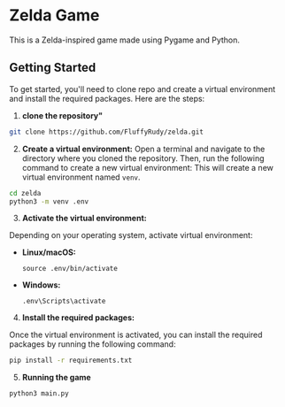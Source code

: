 # Zelda Game

This is a Zelda-inspired game made using Pygame and Python.

## Getting Started

To get started, you'll need to clone repo and create a virtual environment and install the required packages. Here are the steps:

1. **clone the repository"**
```bash
git clone https://github.com/FluffyRudy/zelda.git
```

2. **Create a virtual environment:**
Open a terminal and navigate to the directory where you cloned the repository. Then, run the following command to create a new virtual environment:
This will create a new virtual environment named `venv`.
```bash
cd zelda
python3 -m venv .env
```

3. **Activate the virtual environment:**

Depending on your operating system, activate virtual environment:
- **Linux/macOS:**

  ```
  source .env/bin/activate
  ```

- **Windows:**

  ```
  .env\Scripts\activate
  ```

4. **Install the required packages:**

Once the virtual environment is activated, you can install the required packages by running the following command:
```bash
pip install -r requirements.txt
```

5. **Running the game**

```bash
python3 main.py
```